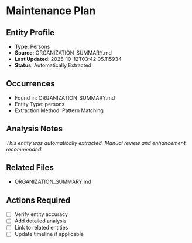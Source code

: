 # Maintenance Plan

## Entity Profile
- **Type**: Persons
- **Source**: ORGANIZATION_SUMMARY.md
- **Last Updated**: 2025-10-12T03:42:05.115934
- **Status**: Automatically Extracted

## Occurrences
- Found in: ORGANIZATION_SUMMARY.md
- Entity Type: persons
- Extraction Method: Pattern Matching

## Analysis Notes
*This entity was automatically extracted. Manual review and enhancement recommended.*

## Related Files
- ORGANIZATION_SUMMARY.md

## Actions Required
- [ ] Verify entity accuracy
- [ ] Add detailed analysis
- [ ] Link to related entities
- [ ] Update timeline if applicable
